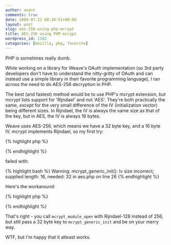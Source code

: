```yaml
---
author: anant
comments: true
date: 2008-07-22 08:20:51+00:00
layout: post
slug: aes-256-using-php-mcrypt
title: AES-256 using PHP-mcrypt
wordpress_id: 1142
categories: [mozilla, php, favorite]
---
```


PHP is sometimes really dumb.

While working on a library for Weave's OAuth implementation (so 3rd party developers don't have to understand the nitty-gritty of OAuth and can instead use a simple library in their favorite programming language), I ran across the need to do AES-256 decryption in PHP.

The best (and fastest) method would be to use PHP's mcrypt extension, but mcrypt lists support for 'Rijndael' and not 'AES'. They're both practically the same, _except_ for the very small difference of the IV (initialization vector) being different sizes. In Rijndael, the IV is always the same size as that of the key, but in AES, the IV is always 16 bytes.

Weave uses AES-256, which means we have a 32 byte key, and a 16 byte IV. mcrypt implements Rijndael, so my first try:

{% highlight php %}

<?php
// $key is 32 bytes long
$iv = 'sixteenbyteslong';
$td = mcrypt_module_open(
  MCRYPT_RIJNDAEL_256, '', MCRYPT_MODE_CBC, ''
);
mcrypt_generic_init($td, $key, $iv);
?>

{% endhighlight %}

failed with:

{% highlight bash %}
Warning: mcrypt_generic_init(): Iv size incorrect;
supplied length: 16, needed: 32 in aes.php on line 26
{% endhighlight %}

Here's the workaround:

{% highlight php %}

<?php
$td = mcrypt_module_open(
  MCRYPT_RIJNDAEL_128, '', MCRYPT_MODE_CBC, ''
);
mcrypt_generic_init($td, $key, $iv);
?>

{% endhighlight %}

That's right - you call `mcrypt_module_open` with Rijndael-128 instead of 256, but still pass a 32 byte key to `mcrypt_generic_init` and be on your merry way.

WTF, but I'm happy that it atleast works.
